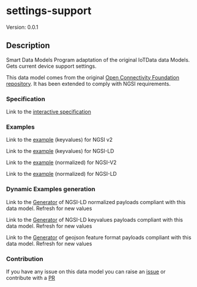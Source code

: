 # settings-support
Version: 0.0.1

## Description 

Smart Data Models Program adaptation of the original IoTData data Models. Gets current device support settings.

This data model comes from the original [Open Connectivity Foundation repository](https://github.com/openconnectivityfoundation/IoTDataModels). It has been extended to comply with NGSI requirements.
### Specification

Link to the [interactive specification](https://swagger.lab.fiware.org/?url=https://smart-data-models.github.io/dataModel.OCF/settings-support/swagger.yaml)
### Examples

Link to the [example](https://smart-data-models.github.io/dataModel.OCF/settings-support/examples/example.json) (keyvalues) for NGSI v2

Link to the [example](https://smart-data-models.github.io/dataModel.OCF/settings-support/examples/example.jsonld) (keyvalues) for NGSI-LD

Link to the [example](https://smart-data-models.github.io/dataModel.OCF/settings-support/examples/example-normalized.json) (normalized) for NGSI-V2

Link to the [example](https://smart-data-models.github.io/dataModel.OCF/settings-support/examples/example-normalized.jsonld) (normalized) for NGSI-LD
### Dynamic Examples generation

Link to the [Generator](https://smartdatamodels.org/extra/ngsi-ld_generator.php?schemaUrl=https://raw.githubusercontent.com/smart-data-models/dataModel.OCF/master/settings-support/schema.json&email=info@smartdatamodels.org) of NGSI-LD normalized payloads compliant with this data model. Refresh for new values

Link to the [Generator](https://smartdatamodels.org/extra/ngsi-ld_generator_keyvalues.php?schemaUrl=https://raw.githubusercontent.com/smart-data-models/dataModel.OCF/master/settings-support/schema.json&email=info@smartdatamodels.org) of NGSI-LD keyvalues payloads compliant with this data model. Refresh for new values

Link to the [Generator](https://smartdatamodels.org/extra/geojson_features_generator.php?schemaUrl=https://raw.githubusercontent.com/smart-data-models/dataModel.OCF/master/settings-support/schema.json&email=info@smartdatamodels.org) of geojson feature format payloads compliant with this data model. Refresh for new values
### Contribution

 If you have any issue on this data model you can raise an [issue](https://github.com/smart-data-models/dataModel.OCF/issues)  or contribute with a [PR](https://github.com/smart-data-models/dataModel.OCF/pulls)